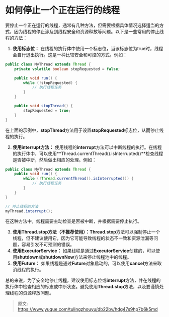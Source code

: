 # 如何停止一个正在运行的线程

要停止一个正在运行的线程，通常有几种方法，但需要根据具体情况选择适当的方式，因为线程的停止涉及到线程安全和资源释放等问题。以下是一些常用的停止线程的方法：

1. **使用标志位：** 在线程的执行体中使用一个标志位，当该标志位为true时，线程会自行退出执行。这是一种比较安全和可控的方式。例如：
```java
public class MyThread extends Thread {
    private volatile boolean stopRequested = false;

    public void run() {
        while (!stopRequested) {
            // 执行线程任务
        }
    }

    public void stopThread() {
        stopRequested = true;
    }
}
```
在上面的示例中，**stopThread**方法用于设置**stopRequested**标志位，从而停止线程的执行。

2. **使用interrupt方法：** 使用线程的**interrupt**方法可以中断线程的执行。在线程的执行体中，可以使用**Thread.currentThread().isInterrupted()**检查线程是否被中断，然后做出相应的处理。例如：
```java
public class MyThread extends Thread {
    public void run() {
        while (!Thread.currentThread().isInterrupted()) {
            // 执行线程任务
        }
    }
}

// 停止线程的方法
myThread.interrupt();
```
在这种方法中，线程需要主动检查是否被中断，并根据需要停止执行。

3. **使用Thread.stop方法（不推荐使用）：Thread.stop**方法可以强制停止一个线程，但不建议使用它，因为它可能导致线程的状态不一致和资源泄漏等问题，容易引发不可预测的错误。
4. **使用ExecutorService：** 如果线程是通过**ExecutorService**创建的，可以使用**shutdown**或**shutdownNow**方法来停止线程池中的线程。
5. **使用Future：** 如果线程是通过**Future**对象启动的，可以使用**cancel**方法来取消线程的执行。

总的来说，为了安全地停止线程，建议使用标志位或**interrupt**方法，并在线程的执行体中检查相应的标志或中断状态。避免使用**Thread.stop**方法，以及要谨慎处理线程的资源释放问题。


> 原文: <https://www.yuque.com/tulingzhouyu/db22bv/hdg47s9hp7b6k5md>